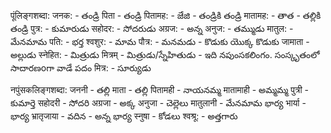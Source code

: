 पूंलिङ्गशब्दा: 
जनक: - తండ్రి 
पिता - తండ్రి 
पितामह: -  జేజి - తండ్రికి తండ్రి 
मातामह: - తాత - తల్లికి తండ్రి 
पुत्र: - కుమారుడు 
सहोदर: - సోదరుడు 
अग्रज: - అన్న 
अनुज: - తమ్ముడు 
मातुल: - మేనమామ 
पति: - భర్త
श्वशुर: - మామ 
पौत्र: - మనమడు - కొడుకు యొక్క కొడుకు 
जामाता - అల్లుడు
स्नेहित: - మిత్రుడు 
मित्रम् - మిత్రుడు/స్నేహితుడు - ఇది నపుంసకలింగం. సంస్కృతంలో సాదారణoగా వాడే పదం 
मित्र: - సూర్యుడు

नपुंसकलिङ्गशब्दा: 
जननी - తల్లి 
माता - తల్లి 
पितामही - నాయనమ్మ 
मातामाही - అమ్మమ్మ 
पुत्री - కుమార్తె 
सहोदरी - సోదరి 
अग्रजा - అక్క 
अनुजा - చెల్లెలు 
मातुलानी - మేనమామ భార్య 
भार्या - భార్య 
भ्रातृजाया - వదిన  - అన్న భార్య 
स्नुषा - కోడలు 
श्वश्रू: - అత్తగారు 